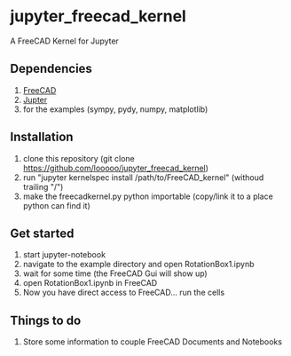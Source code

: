 # jupyter_freecad_kernel
A FreeCAD Kernel for Jupyter

## Dependencies
1. [FreeCAD](http://www.freecadweb.org/)
2. [Jupter](http://jupyter.org/)
3. for the examples (sympy, pydy, numpy, matplotlib)

## Installation
1. clone this repository (git clone https://github.com/looooo/jupyter_freecad_kernel)
2. run "jupyter kernelspec install /path/to/FreeCAD_kernel" (withoud trailing "/")
3. make the freecadkernel.py python importable (copy/link it to a place python can find it)

## Get started
1. start jupyter-notebook
2. navigate to the example directory and open RotationBox1.ipynb
3. wait for some time (the FreeCAD Gui will show up)
4. open RotationBox1.ipynb in FreeCAD
5. Now you have direct access to FreeCAD... run the cells

## Things to do
1. Store some information to couple FreeCAD Documents and Notebooks 